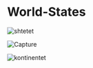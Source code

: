 # World-States


![shtetet](https://user-images.githubusercontent.com/33066804/132761612-0129301d-93c8-4645-a4a3-b98f1c7077e1.PNG)


![Capture](https://user-images.githubusercontent.com/33066804/132761758-a9f20abe-fa22-4839-998e-56e0390e6d03.PNG)


![kontinentet](https://user-images.githubusercontent.com/33066804/132761860-8f998a9e-c7e3-47da-9ba4-485f996d85e4.PNG)

